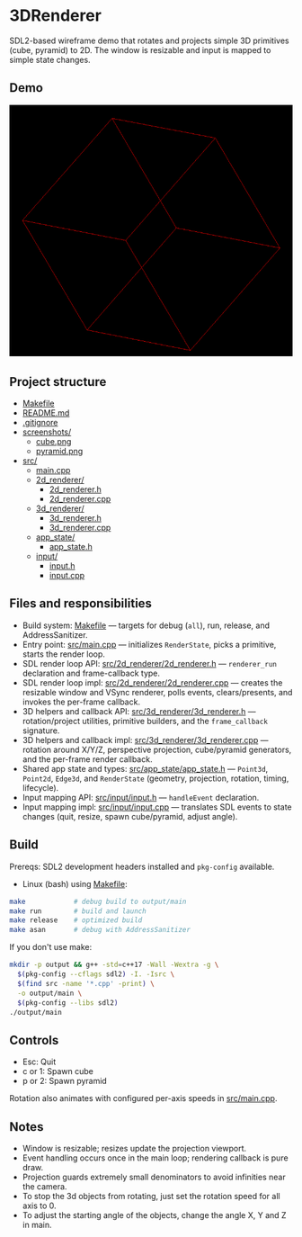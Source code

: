 # 3DRenderer

SDL2-based wireframe demo that rotates and projects simple 3D primitives (cube, pyramid) to 2D. The window is resizable and input is mapped to simple state changes.

## Demo

![cube](screenshots/cube.png)

## Project structure

- [Makefile](Makefile)
- [README.md](README.md)
- [.gitignore](.gitignore)
- [screenshots/](screenshots/)
  - [cube.png](screenshots/cube.png)
  - [pyramid.png](screenshots/pyramid.png)
- [src/](src/)
  - [main.cpp](src/main.cpp)
  - [2d_renderer/](src/2d_renderer/)
    - [2d_renderer.h](src/2d_renderer/2d_renderer.h)
    - [2d_renderer.cpp](src/2d_renderer/2d_renderer.cpp)
  - [3d_renderer/](src/3d_renderer/)
    - [3d_renderer.h](src/3d_renderer/3d_renderer.h)
    - [3d_renderer.cpp](src/3d_renderer/3d_renderer.cpp)
  - [app_state/](src/app_state/)
    - [app_state.h](src/app_state/app_state.h)
  - [input/](src/input/)
    - [input.h](src/input/input.h)
    - [input.cpp](src/input/input.cpp)

## Files and responsibilities

- Build system: [Makefile](Makefile) — targets for debug (`all`), run, release, and AddressSanitizer.
- Entry point: [src/main.cpp](src/main.cpp) — initializes `RenderState`, picks a primitive, starts the render loop.
- SDL render loop API: [src/2d_renderer/2d_renderer.h](src/2d_renderer/2d_renderer.h) — `renderer_run` declaration and frame-callback type.
- SDL render loop impl: [src/2d_renderer/2d_renderer.cpp](src/2d_renderer/2d_renderer.cpp) — creates the resizable window and VSync renderer, polls events, clears/presents, and invokes the per-frame callback.
- 3D helpers and callback API: [src/3d_renderer/3d_renderer.h](src/3d_renderer/3d_renderer.h) — rotation/project utilities, primitive builders, and the `frame_callback` signature.
- 3D helpers and callback impl: [src/3d_renderer/3d_renderer.cpp](src/3d_renderer/3d_renderer.cpp) — rotation around X/Y/Z, perspective projection, cube/pyramid generators, and the per-frame render callback.
- Shared app state and types: [src/app_state/app_state.h](src/app_state/app_state.h) — `Point3d`, `Point2d`, `Edge3d`, and `RenderState` (geometry, projection, rotation, timing, lifecycle).
- Input mapping API: [src/input/input.h](src/input/input.h) — `handleEvent` declaration.
- Input mapping impl: [src/input/input.cpp](src/input/input.cpp) — translates SDL events to state changes (quit, resize, spawn cube/pyramid, adjust angle).

## Build

Prereqs: SDL2 development headers installed and `pkg-config` available.

- Linux (bash) using [Makefile](Makefile):

```bash
make            # debug build to output/main
make run        # build and launch
make release    # optimized build
make asan       # debug with AddressSanitizer
```

If you don't use make:

```bash
mkdir -p output && g++ -std=c++17 -Wall -Wextra -g \
  $(pkg-config --cflags sdl2) -I. -Isrc \
  $(find src -name '*.cpp' -print) \
  -o output/main \
  $(pkg-config --libs sdl2)
./output/main
```

## Controls

- Esc: Quit
- c or 1: Spawn cube
- p or 2: Spawn pyramid

Rotation also animates with configured per-axis speeds in [src/main.cpp](src/main.cpp).

## Notes

- Window is resizable; resizes update the projection viewport.
- Event handling occurs once in the main loop; rendering callback is pure draw.
- Projection guards extremely small denominators to avoid infinities near the camera.
- To stop the 3d objects from rotating, just set the rotation speed for all axis to 0.
- To adjust the starting angle of the objects, change the angle X, Y and Z in main.
